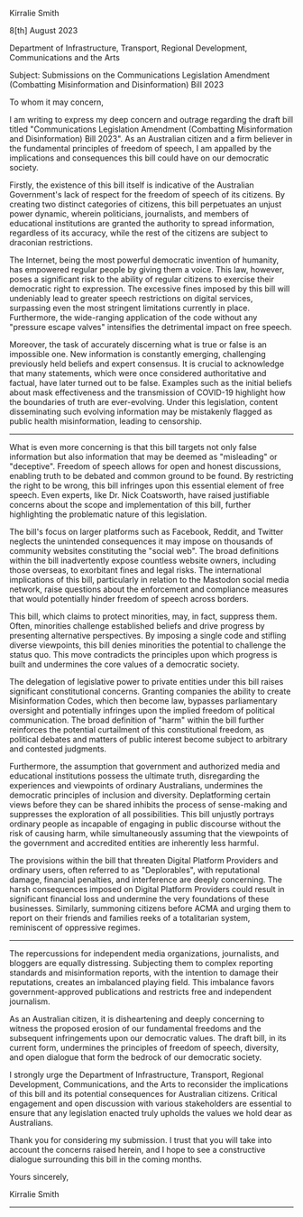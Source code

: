 Kirralie Smith

8[th] August 2023

Department of Infrastructure, Transport, Regional Development, Communications and the Arts

Subject: Submissions on the Communications Legislation Amendment (Combatting Misinformation
and Disinformation) Bill 2023

To whom it may concern,

I am writing to express my deep concern and outrage regarding the draft bill titled "Communications
Legislation Amendment (Combatting Misinformation and Disinformation) Bill 2023". As an Australian
citizen and a firm believer in the fundamental principles of freedom of speech, I am appalled by the
implications and consequences this bill could have on our democratic society.

Firstly, the existence of this bill itself is indicative of the Australian Government's lack of respect for
the freedom of speech of its citizens. By creating two distinct categories of citizens, this bill
perpetuates an unjust power dynamic, wherein politicians, journalists, and members of educational
institutions are granted the authority to spread information, regardless of its accuracy, while the rest
of the citizens are subject to draconian restrictions.

The Internet, being the most powerful democratic invention of humanity, has empowered regular
people by giving them a voice. This law, however, poses a significant risk to the ability of regular
citizens to exercise their democratic right to expression. The excessive fines imposed by this bill will
undeniably lead to greater speech restrictions on digital services, surpassing even the most stringent
limitations currently in place. Furthermore, the wide-ranging application of the code without any
"pressure escape valves" intensifies the detrimental impact on free speech.

Moreover, the task of accurately discerning what is true or false is an impossible one. New
information is constantly emerging, challenging previously held beliefs and expert consensus. It is
crucial to acknowledge that many statements, which were once considered authoritative and factual,
have later turned out to be false. Examples such as the initial beliefs about mask effectiveness and
the transmission of COVID-19 highlight how the boundaries of truth are ever-evolving. Under this
legislation, content disseminating such evolving information may be mistakenly flagged as public
health misinformation, leading to censorship.


-----

What is even more concerning is that this bill targets not only false information but also information
that may be deemed as "misleading" or "deceptive". Freedom of speech allows for open and honest
discussions, enabling truth to be debated and common ground to be found. By restricting the right to
be wrong, this bill infringes upon this essential element of free speech. Even experts, like Dr. Nick
Coatsworth, have raised justifiable concerns about the scope and implementation of this bill, further
highlighting the problematic nature of this legislation.

The bill's focus on larger platforms such as Facebook, Reddit, and Twitter neglects the unintended
consequences it may impose on thousands of community websites constituting the "social web". The
broad definitions within the bill inadvertently expose countless website owners, including those
overseas, to exorbitant fines and legal risks. The international implications of this bill, particularly in
relation to the Mastodon social media network, raise questions about the enforcement and
compliance measures that would potentially hinder freedom of speech across borders.

This bill, which claims to protect minorities, may, in fact, suppress them. Often, minorities challenge
established beliefs and drive progress by presenting alternative perspectives. By imposing a single
code and stifling diverse viewpoints, this bill denies minorities the potential to challenge the status
quo. This move contradicts the principles upon which progress is built and undermines the core
values of a democratic society.

The delegation of legislative power to private entities under this bill raises significant constitutional
concerns. Granting companies the ability to create Misinformation Codes, which then become law,
bypasses parliamentary oversight and potentially infringes upon the implied freedom of political
communication. The broad definition of "harm" within the bill further reinforces the potential
curtailment of this constitutional freedom, as political debates and matters of public interest become
subject to arbitrary and contested judgments.

Furthermore, the assumption that government and authorized media and educational institutions
possess the ultimate truth, disregarding the experiences and viewpoints of ordinary Australians,
undermines the democratic principles of inclusion and diversity. Deplatforming certain views before
they can be shared inhibits the process of sense-making and suppresses the exploration of all
possibilities. This bill unjustly portrays ordinary people as incapable of engaging in public discourse
without the risk of causing harm, while simultaneously assuming that the viewpoints of the
government and accredited entities are inherently less harmful.

The provisions within the bill that threaten Digital Platform Providers and ordinary users, often
referred to as "Deplorables", with reputational damage, financial penalties, and interference are
deeply concerning. The harsh consequences imposed on Digital Platform Providers could result in
significant financial loss and undermine the very foundations of these businesses. Similarly,
summoning citizens before ACMA and urging them to report on their friends and families reeks of a
totalitarian system, reminiscent of oppressive regimes.


-----

The repercussions for independent media organizations, journalists, and bloggers are equally
distressing. Subjecting them to complex reporting standards and misinformation reports, with the
intention to damage their reputations, creates an imbalanced playing field. This imbalance favors
government-approved publications and restricts free and independent journalism.

As an Australian citizen, it is disheartening and deeply concerning to witness the proposed erosion of
our fundamental freedoms and the subsequent infringements upon our democratic values. The draft
bill, in its current form, undermines the principles of freedom of speech, diversity, and open dialogue
that form the bedrock of our democratic society.

I strongly urge the Department of Infrastructure, Transport, Regional Development, Communications,
and the Arts to reconsider the implications of this bill and its potential consequences for Australian
citizens. Critical engagement and open discussion with various stakeholders are essential to ensure
that any legislation enacted truly upholds the values we hold dear as Australians.

Thank you for considering my submission. I trust that you will take into account the concerns raised
herein, and I hope to see a constructive dialogue surrounding this bill in the coming months.

Yours sincerely,

Kirralie Smith


-----

